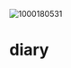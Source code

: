 ![1000180531](https://github.com/user-attachments/assets/7abc27b3-bbe0-432c-a427-7f9b5a848f81)
# diary
